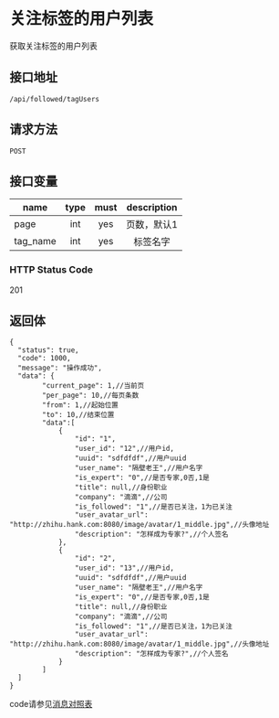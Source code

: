 # 关注标签的用户列表
获取关注标签的用户列表

## 接口地址

`/api/followed/tagUsers`

## 请求方法

```POST ```

## 接口变量

| name     | type     | must     | description |
|----------|:--------:|:--------:|:--------:|
| page  | int   | yes      | 页数，默认1  |
| tag_name  | int   | yes      | 标签名字  |

### HTTP Status Code

201

## 返回体

```json5
{
  "status": true,
  "code": 1000,
  "message": "操作成功",
  "data": {
        "current_page": 1,//当前页
        "per_page": 10,//每页条数
        "from": 1,//起始位置
        "to": 10,//结束位置
        "data":[
            {
                "id": "1",
                "user_id": "12",//用户id,
                "uuid": "sdfdfdf",//用户uuid
                "user_name": "隔壁老王",//用户名字
                "is_expert": "0",//是否专家,0否,1是
                "title": null,//身份职业
                "company": "滴滴",//公司
                "is_followed": "1",//是否已关注，1为已关注
                "user_avatar_url": "http://zhihu.hank.com:8080/image/avatar/1_middle.jpg",//头像地址
                "description": "怎样成为专家?",//个人签名
            },
            {
                "id": "2",
                "user_id": "13",//用户id,
                "uuid": "sdfdfdf",//用户uuid
                "user_name": "隔壁老王",//用户名字
                "is_expert": "0",//是否专家,0否,1是
                "title": null,//身份职业
                "company": "滴滴",//公司
                "is_followed": "1",//是否已关注，1为已关注
                "user_avatar_url": "http://zhihu.hank.com:8080/image/avatar/1_middle.jpg",//头像地址
                "description": "怎样成为专家?",//个人签名
            }
        ]
  ]
}
``` 

code请参见[消息对照表](消息对照表.md)
